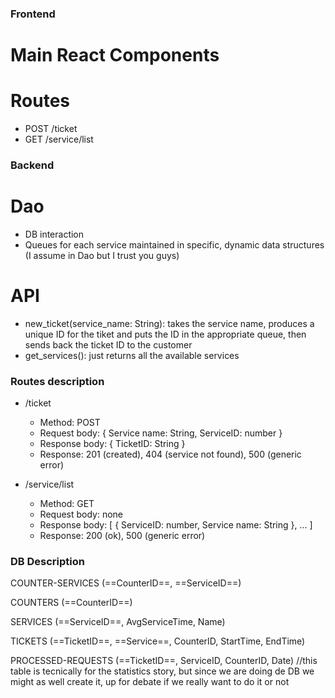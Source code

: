 ### Frontend
# Main React Components


# Routes
- POST /ticket
- GET /service/list

### Backend
# Dao
- DB interaction 
- Queues for each service maintained in specific, dynamic data structures (I assume in Dao but I trust you guys)

# API
- new_ticket(service_name: String): takes the service name, produces a unique ID for the tiket and puts the ID in the appropriate queue, then sends back the ticket ID to the customer
- get_services(): just returns all the available services

### Routes description
- /ticket
    - Method: POST
    - Request body: { Service name: String,
                        ServiceID: number }
    - Response body: { TicketID: String }
    - Response: 201 (created), 404 (service not found), 500 (generic error)


- /service/list
    - Method: GET
    - Request body: none
    - Response body: [
                        {
                        ServiceID: number,
                        Service name: String 
                        },
                        ...
                        ]
    - Response: 200 (ok), 500 (generic error) 

### DB Description
COUNTER-SERVICES (==CounterID==, ==ServiceID==)

COUNTERS (==CounterID==)

SERVICES (==ServiceID==, AvgServiceTime, Name)

TICKETS (==TicketID==, ==Service==, CounterID, StartTime, EndTime)

PROCESSED-REQUESTS (==TicketID==, ServiceID, CounterID, Date) //this table is tecnically for the statistics story, but since we are doing de DB we might as well create it, up for debate if we really want to do it or not
